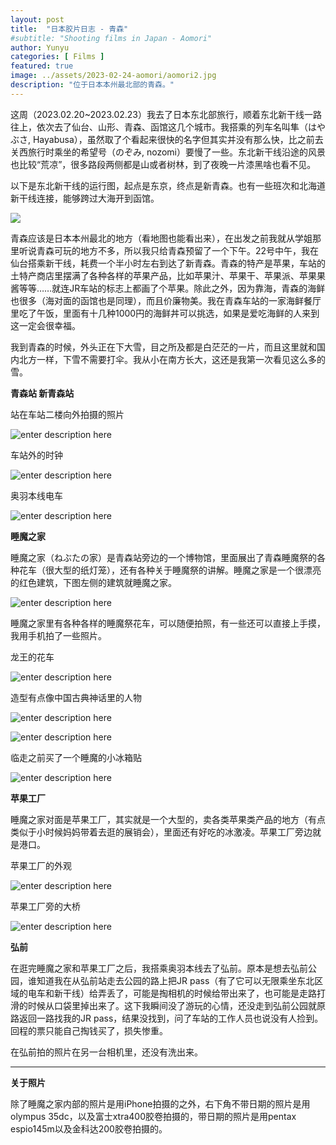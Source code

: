 ```yaml
---
layout: post
title:  "日本胶片日志 - 青森"
#subtitle: "Shooting films in Japan - Aomori"
author: Yunyu
categories: [ Films ]
featured: true
image: ../assets/2023-02-24-aomori/aomori2.jpg
description: "位于日本本州最北部的青森。"
---
```





这周（2023.02.20~2023.02.23）我去了日本东北部旅行，顺着东北新干线一路往上，依次去了仙台、山形、青森、函馆这几个城市。我搭乘的列车名叫隼（はやぶさ, Hayabusa），虽然取了个看起来很快的名字但其实并没有那么快，比之前去关西旅行时乘坐的希望号（のぞみ, nozomi）要慢了一些。东北新干线沿途的风景也比较“荒凉”，很多路段两侧都是山或者树林，到了夜晚一片漆黑啥也看不见。

以下是东北新干线的运行图，起点是东京，终点是新青森。也有一些班次和北海道新干线连接，能够跨过大海开到函馆。

![](..\assets\2023-02-24-aomori\tohoku_map02.png)

青森应该是日本本州最北的地方（看地图也能看出来），在出发之前我就从学姐那里听说青森可玩的地方不多，所以我只给青森预留了一个下午。22号中午，我在仙台搭乘新干线，耗费一个半小时左右到达了新青森。青森的特产是苹果，车站的土特产商店里摆满了各种各样的苹果产品，比如苹果汁、苹果干、苹果派、苹果果酱等等……就连JR车站的标志上都画了个苹果。除此之外，因为靠海，青森的海鲜也很多（海对面的函馆也是同理），而且价廉物美。我在青森车站的一家海鲜餐厅里吃了午饭，里面有十几种1000円的海鲜丼可以挑选，如果是爱吃海鲜的人来到这一定会很幸福。

我到青森的时候，外头正在下大雪，目之所及都是白茫茫的一片，而且这里就和国内北方一样，下雪不需要打伞。我从小在南方长大，这还是我第一次看见这么多的雪。

**青森站 新青森站**

站在车站二楼向外拍摄的照片

![enter description here](..\assets\2023-02-24-aomori\aomori1.jpg)

车站外的时钟

![enter description here](..\assets\2023-02-24-aomori\aomori4.jpg)


奥羽本线电车

![enter description here](..\assets\2023-02-24-aomori\aomori5.jpg)

**睡魔之家**

睡魔之家（ねぶたの家）是青森站旁边的一个博物馆，里面展出了青森睡魔祭的各种花车（很大型的纸灯笼），还有各种关于睡魔祭的讲解。睡魔之家是一个很漂亮的红色建筑，下图左侧的建筑就睡魔之家。

![enter description here](..\assets\2023-02-24-aomori\aomori2.jpg)

睡魔之家里有各种各样的睡魔祭花车，可以随便拍照，有一些还可以直接上手摸，我用手机拍了一些照片。

龙王的花车

![enter description here](..\assets\2023-02-24-aomori\nebuta1.jpg)

造型有点像中国古典神话里的人物

![enter description here](..\assets\2023-02-24-aomori\nebuta2.jpg)

![enter description here](..\assets\2023-02-24-aomori\nebuta3.jpg)


临走之前买了一个睡魔的小冰箱贴

![enter description here](..\assets\2023-02-24-aomori\nebuta4.jpg)

**苹果工厂**

睡魔之家对面是苹果工厂，其实就是一个大型的，卖各类苹果类产品的地方（有点类似于小时候妈妈带着去逛的展销会），里面还有好吃的冰激凌。苹果工厂旁边就是港口。

苹果工厂的外观

![enter description here](..\assets\2023-02-24-aomori\aomori3.jpg)

苹果工厂旁的大桥

![enter description here](..\assets\2023-02-24-aomori\aomori6.jpg)

**弘前**

在逛完睡魔之家和苹果工厂之后，我搭乘奥羽本线去了弘前。原本是想去弘前公园，谁知道我在从弘前站走去公园的路上把JR pass（有了它可以无限乘坐东北区域的电车和新干线）给弄丢了，可能是掏相机的时候给带出来了，也可能是走路打滑的时候从口袋里掉出来了。这下我瞬间没了游玩的心情，还没走到弘前公园就原路返回一路找我的JR pass，结果没找到，问了车站的工作人员也说没有人捡到。回程的票只能自己掏钱买了，损失惨重。

在弘前拍的照片在另一台相机里，还没有洗出来。



---

**关于照片**

除了睡魔之家内部的照片是用iPhone拍摄的之外，右下角不带日期的照片是用olympus 35dc，以及富士xtra400胶卷拍摄的，带日期的照片是用pentax espio145m以及金科达200胶卷拍摄的。

